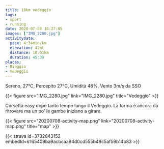 ```yaml
---
title: 10km vedeggio
tags:
- sport
- running
date: 2020-07-08 18:27:05
images: ["IMG_2280.jpg"]
activitydata:
  pace: 4:34min/km
  elevation: 42mt
  distance: 10.01km
  duration: 45:39
places:
- Bioggio
- Vedeggio
---
```


Sereno, 27°C, Percepito 27°C, Umidità 46%, Vento 3m/s da SSO

{{< figure src="IMG_2280.jpg" link="IMG_2280.jpg" title="Vedeggio" >}}

Corsetta easy dopo tanto tempo lungo il Vedeggio. La forma è ancora da ritrovare ma un po' le gambe iniziano a girare.


{{< figure src="20200708-activity-map.png" link="20200708-activity-map.png" title="map" >}}


{{< strava id=3732843152 embedId=6165409ba9acbcaa94d0cd555b49c5af59b14b83 >}}
